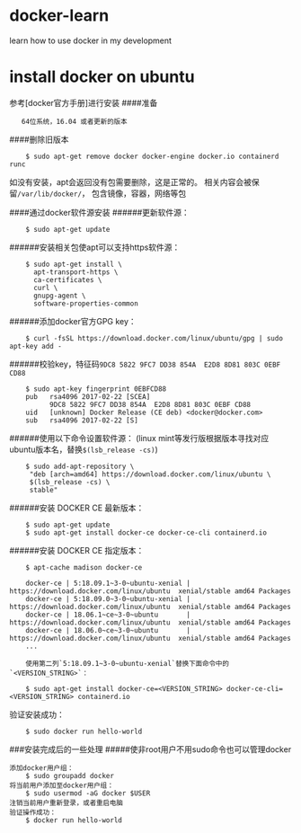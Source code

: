 # docker-learn
learn how to use docker in my development

# install docker on ubuntu
参考[docker官方手册]进行安装
####准备

       64位系统，16.04 或者更新的版本
####删除旧版本

        $ sudo apt-get remove docker docker-engine docker.io containerd runc
        
如没有安装，apt会返回没有包需要删除，这是正常的。
相关内容会被保留`/var/lib/docker/`， 包含镜像，容器，网络等包

####通过docker软件源安装
######更新软件源：

        $ sudo apt-get update
        
######安装相关包使apt可以支持https软件源：

        $ sudo apt-get install \
          apt-transport-https \
          ca-certificates \
          curl \
          gnupg-agent \
          software-properties-common
          
######添加docker官方GPG key：

        $ curl -fsSL https://download.docker.com/linux/ubuntu/gpg | sudo apt-key add -
        
######校验key，特征码`9DC8 5822 9FC7 DD38 854A  E2D8 8D81 803C 0EBF CD88`

        $ sudo apt-key fingerprint 0EBFCD88  
        pub   rsa4096 2017-02-22 [SCEA]
              9DC8 5822 9FC7 DD38 854A  E2D8 8D81 803C 0EBF CD88
        uid   [unknown] Docker Release (CE deb) <docker@docker.com>
        sub   rsa4096 2017-02-22 [S]
        
######使用以下命令设置软件源：
    (linux mint等发行版根据版本寻找对应ubuntu版本名，替换`$(lsb_release -cs)`)
        
        $ sudo add-apt-repository \
         "deb [arch=amd64] https://download.docker.com/linux/ubuntu \
         $(lsb_release -cs) \
         stable"
         
######安装 DOCKER CE 最新版本：
        
        $ sudo apt-get update
        $ sudo apt-get install docker-ce docker-ce-cli containerd.io
        
######安装 DOCKER CE 指定版本：
        
        $ apt-cache madison docker-ce
      
        docker-ce | 5:18.09.1~3-0~ubuntu-xenial | https://download.docker.com/linux/ubuntu  xenial/stable amd64 Packages
        docker-ce | 5:18.09.0~3-0~ubuntu-xenial | https://download.docker.com/linux/ubuntu  xenial/stable amd64 Packages
        docker-ce | 18.06.1~ce~3-0~ubuntu       | https://download.docker.com/linux/ubuntu  xenial/stable amd64 Packages
        docker-ce | 18.06.0~ce~3-0~ubuntu       | https://download.docker.com/linux/ubuntu  xenial/stable amd64 Packages
        ...

        使用第二列`5:18.09.1~3-0~ubuntu-xenial`替换下面命令中的`<VERSION_STRING>`：

        $ sudo apt-get install docker-ce=<VERSION_STRING> docker-ce-cli=<VERSION_STRING> containerd.io

验证安装成功：

        $ sudo docker run hello-world

###安装完成后的一些处理
#####使非root用户不用sudo命令也可以管理docker

    添加docker用户组：        
        $ sudo groupadd docker
    将当前用户添加至docker用户组：        
        $ sudo usermod -aG docker $USER
    注销当前用户重新登录，或者重启电脑
    验证操作成功：        
        $ docker run hello-world



[docker手册]: https://docs.docker.com/install/linux/docker-ce/ubuntu/